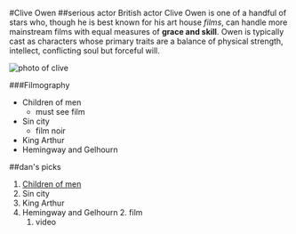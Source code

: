 #Clive Owen
##serious actor
British actor Clive Owen is one of a handful of stars who, though he is best known for his art house *films*, can handle more mainstream films with equal measures of **grace and skill**. Owen is typically cast as characters whose primary traits are a balance of physical strength, intellect, conflicting soul but forceful will. 

![photo of clive](https://images-na.ssl-images-amazon.com/images/M/MV5BMjA4MzAyOTc5Ml5BMl5BanBnXkFtZTcwOTQ5NzEzMg@@._V1_UY317_CR13,0,214,317_AL_.jpg)

###Filmography
* Children of men
	* must see film
* Sin city
	* film noir
* King Arthur
* Hemingway and Gelhourn

##dan's picks
1. [Children of men](http://www.imdb.com/title/tt0206634/?ref_=nm_flmg_act_25)
2. Sin city
4. King Arthur
1. Hemingway and Gelhourn
	2. film
	1. video
